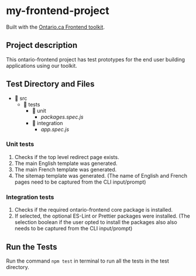 # my-frontend-project

Built with the [Ontario.ca Frontend toolkit](https://github.com/ongov/ontario-frontend).

## Project description

This ontario-frontend project has test prototypes for the end user building applications using our toolkit.

## Test Directory and Files
- 📂 src
    - 📂 tests
        - 📂 unit
            - *packages.spec.js*
        - 📂 integration
            - *app.spec.js*

### Unit tests
1. Checks if the top level redirect page exists.
2. The main English template was generated.
3. The main French template was generated.
4. The sitemap template was generated.
(The name of English and French pages need to be captured from the CLI input/prompt)

### Integration tests
1. Checks if the required ontario-frontend core package is installed.
2. If selected, the optional ES-Lint or Prettier packages were installed.
(The selection boolean if the user opted to install the packages also also needs to be captured from the CLI input/prompt)

## Run the Tests
Run the command `npm test` in terminal to run all the tests in the test directory.
